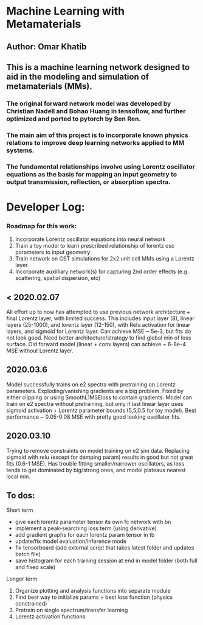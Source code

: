 # Machine Learning with Metamaterials 
## Author: Omar Khatib

## This is a machine learning network designed to aid in the modeling and simulation of metamaterials (MMs). 
### The original forward network model was developed by Christian Nadell and Bohao Huang in tensoflow, and further optimized and ported to pytorch by Ben Ren. 

### The main aim of this project is to incorporate known physics relations to improve deep learning networks applied to MM systems. 
### The fundamental relationships involve using Lorentz oscillator equations as the basis for mapping an input geometry to output transmission, reflection, or absorption spectra. 

# Developer Log:

### Roadmap for this work:
1. Incorporate Lorentz oscillator equations into neural network
2. Train a toy model to learn prescribed relationship of lorentz osc parameters to input geometry
3. Train network on CST simulations for 2x2 unit cell MMs using a Lorentz layer. 
4. Incorporate auxilliary network(s) for capturing 2nd order effects (e.g. scattering, spatial dispersion, etc)

## < 2020.02.07
All effort up to now has attempted to use previous network architecture + final Lorentz layer, with limited success.
This includes input layer (8), linear layers (25-1000), and lorentz layer (12-150), with Relu activation for linear layers, and sigmoid for Lorentz layer. 
Can achieve MSE ~ 5e-3, but fits do not look good. Need better architecture/strategy to find global min of loss surface.
Old forward model (linear + conv layers) can achieve ~ 6-8e-4 MSE without Lorentz layer.  

## 2020.03.6
Model successfully trains on e2 spectra with pretraining on Lorentz parameters. Exploding/vanishing gradients
are a big problem. Fixed by either clipping or using SmoothL1MSEloss to contain gradients. Model can train on e2 spectra
without pretraining, but only if last linear layer uses sigmoid activation + Lorentz parameter bounds 
(5,5,0.5 for toy model). Best performance ~ 0.05-0.08 MSE with pretty good looking oscillator fits. 

## 2020.03.10
Trying to remove constraints on model training on e2 sim data. Replacing sigmoid with relu (except for damping param)
results in good but not great fits (0.6-1 MSE). Has trouble fitting smaller/narrower oscillators, as loss tends
to get dominated by big/strong ones, and model plateaus nearest local min. 

## To dos:

Short term
- give each lorentz parameter tensor its own fc network with bn
- implement a peak-searching loss term (using derivative)
- add gradient graphs for each lorentz param tensor in tb
- update/fix model evaluation/inference mode
- fix tensorboard (add external script that takes latest folder and updates batch file)
- save histogram for each training session at end in model folder (both full and fixed scale)


Longer term
1. Organize plotting and analysis functions into separate module
2. Find best way to initialize params + best loss function (physics constrained)
3. Pretrain on single spectrum/transfer learning
4. Lorentz activation functions


